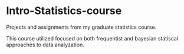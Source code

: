# Intro-Statistics-course
Projects and assignments from my graduate statistics course.

This course utilized focused on both frequentist and bayesian statiscal approaches to data analyzation.
